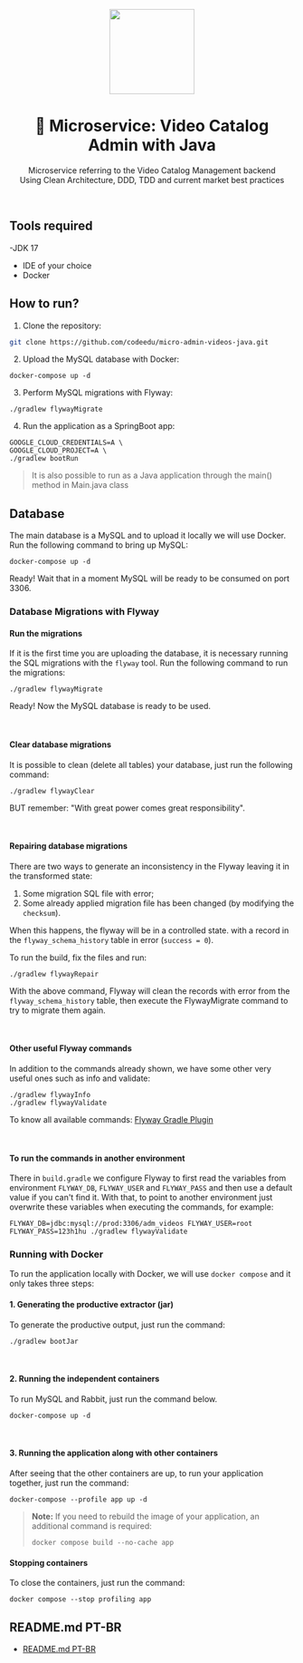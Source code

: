 <center>
    <p align="center">
      <img src="https://icon-library.com/images/java-icon-png/java-icon-png-15.jpg" width="150" />
    </p>
    <h1 align="center">🚀 Microservice: Video Catalog Admin with Java</h1>
    <p align="center">
      Microservice referring to the Video Catalog Management backend<br />
      Using Clean Architecture, DDD, TDD and current market best practices
    </p>
</center>
<br />



## Tools required

-JDK 17
- IDE of your choice
- Docker

## How to run?

1. Clone the repository:
```sh
git clone https://github.com/codeedu/micro-admin-videos-java.git
```

2. Upload the MySQL database with Docker:
``` shell
docker-compose up -d
```

3. Perform MySQL migrations with Flyway:
``` shell
./gradlew flywayMigrate
```

4. Run the application as a SpringBoot app:
``` shell
GOOGLE_CLOUD_CREDENTIALS=A \
GOOGLE_CLOUD_PROJECT=A \
./gradlew bootRun
```

> It is also possible to run as a Java application through the
> main() method in Main.java class
## Database
The main database is a MySQL and to upload it locally we will use
Docker. Run the following command to bring up MySQL:

``` shell
docker-compose up -d
```

Ready! Wait that in a moment MySQL will be ready to be consumed
on port 3306.

### Database Migrations with Flyway

#### Run the migrations

If it is the first time you are uploading the database, it is necessary
running the SQL migrations with the `flyway` tool.
Run the following command to run the migrations:

``` shell
./gradlew flywayMigrate
```

Ready! Now the MySQL database is ready to be used.

<br/>

#### Clear database migrations

It is possible to clean (delete all tables) your database, just
run the following command:

```shell
./gradlew flywayClear
```

BUT remember: "With great power comes great responsibility".

<br/>

#### Repairing database migrations

There are two ways to generate an inconsistency in the Flyway leaving it in the transformed state:

1. Some migration SQL file with error;
2. Some already applied migration file has been changed (by modifying the `checksum`).

When this happens, the flyway will be in a controlled state.
with a record in the `flyway_schema_history` table in error (`success = 0`).

To run the build, fix the files and run:
``` shell
./gradlew flywayRepair
```

With the above command, Flyway will clean the records with error from the `flyway_schema_history` table,
then execute the FlywayMigrate command to try to migrate them again.

<br/>

#### Other useful Flyway commands

In addition to the commands already shown, we have some other very useful ones such as info and validate:

``` shell
./gradlew flywayInfo
./gradlew flywayValidate
```

To know all available commands: [Flyway Gradle Plugin](https://flywaydb.org/documentation/usage/gradle/info)

<br/>

#### To run the commands in another environment

There in `build.gradle` we configure Flyway to first read the variables from
environment `FLYWAY_DB`, `FLYWAY_USER` and `FLYWAY_PASS` and then use a default value
if you can't find it. With that, to point to another environment just overwrite
these variables when executing the commands, for example:

``` shell
FLYWAY_DB=jdbc:mysql://prod:3306/adm_videos FLYWAY_USER=root FLYWAY_PASS=123h1hu ./gradlew flywayValidate
```

### Running with Docker
To run the application locally with Docker, we will use `docker compose` and it only takes three steps:
<br/>

#### 1. Generating the productive extractor (jar)

To generate the productive output, just run the command:
```
./gradlew bootJar
```
<br/>

#### 2. Running the independent containers

To run MySQL and Rabbit, just run the command below.
```
docker-compose up -d
```
<br/>

#### 3. Running the application along with other containers

After seeing that the other containers are up, to run your application together, just run the command:
```
docker-compose --profile app up -d
```

> **Note:** If you need to rebuild the image of your application, an additional command is required:
>```
> docker compose build --no-cache app
>```
#### Stopping containers
To close the containers, just run the command:
```
docker compose --stop profiling app
```

## README.md PT-BR
- [README.md PT-BR](README-pt.md)

